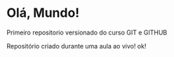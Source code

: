 # Olá, Mundo!
 Primeiro repositorio versionado do curso GIT e GITHUB

 Repositório criado durante uma aula ao vivo!
ok!
